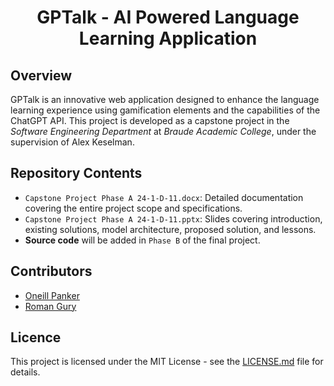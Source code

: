 <h1 align="center">
  GPTalk - AI Powered Language Learning Application
</h1>

## Overview
GPTalk is an innovative web application designed to enhance the language learning experience using gamification elements and the capabilities of the ChatGPT API. This project is developed as a capstone project in the *Software Engineering Department* at *Braude Academic College*, under the supervision of Alex Keselman.

## Repository Contents
- `Capstone Project Phase A 24-1-D-11.docx`: Detailed documentation covering the entire project scope and specifications.
- `Capstone Project Phase A 24-1-D-11.pptx`: Slides covering introduction, existing solutions, model architecture, proposed solution, and lessons.
- **Source code** will be added in `Phase B` of the final project.

## Contributors
- [Oneill Panker](https://github.com/oneill19)
- [Roman Gury](https://github.com/Roman-G-579)

## Licence
This project is licensed under the MIT License - see the [LICENSE.md](https://github.com/Oneill19/GPTalk/blob/main/LICENSE) file for details.